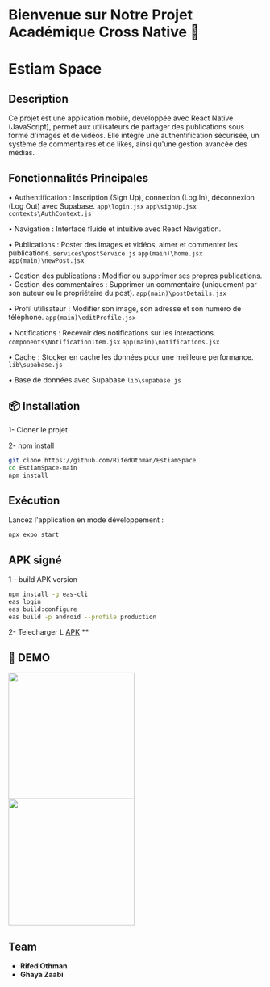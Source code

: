 # Bienvenue sur Notre Projet Académique Cross Native 👋


# Estiam Space

## Description

Ce projet est une application mobile, développée avec React Native (JavaScript), permet aux utilisateurs de partager des publications sous forme d'images et de vidéos. Elle intègre une authentification sécurisée, un système de commentaires et de likes, ainsi qu'une gestion avancée des médias.

## Fonctionnalités Principales

• Authentification : Inscription (Sign Up), connexion (Log In), déconnexion (Log Out) avec Supabase.
<code>app\login.jsx</code>
<code>app\signUp.jsx</code>
<code>contexts\AuthContext.js</code>

• Navigation : Interface fluide et intuitive avec React Navigation.

• Publications : Poster des images et vidéos, aimer et commenter les publications.
<code>services\postService.js</code> 
<code>app\(main)\home.jsx</code> 
<code>app\(main)\newPost.jsx</code> 

• Gestion des publications : Modifier ou supprimer ses propres publications.
• Gestion des commentaires : Supprimer un commentaire (uniquement par son auteur ou le propriétaire du post).
<code>app\(main)\postDetails.jsx</code> 

• Profil utilisateur : Modifier son image, son adresse et son numéro de téléphone.
<code>app\(main)\editProfile.jsx</code> 

• Notifications : Recevoir des notifications sur les interactions.
<code>components\NotificationItem.jsx</code>
<code>app\(main)\notifications.jsx</code>

• Cache : Stocker en cache les données pour une meilleure performance.
<code>lib\supabase.js</code>

• Base de données avec Supabase
<code>lib\supabase.js</code>

## 📦 Installation

1- Cloner le projet

2- npm install

```bash
git clone https://github.com/RifedOthman/EstiamSpace
cd EstiamSpace-main 
npm install
```

## Exécution
Lancez l'application en mode développement :
```sh
npx expo start
```
## APK signé
1 - build APK version
```sh
npm install -g eas-cli 
eas login
eas build:configure
eas build -p android --profile production
```
2- Telecharger L [APK](https://expo.dev/artifacts/eas/khtHjPeYUyXpEz4CGUAjn2.apk) **


## 📸 DEMO 
<img src="GIF1.gif" width="250px" style="margin-right: 20px;">
<img src="2.gif" width="250px">

## Team

- **Rifed Othman**
- **Ghaya Zaabi** 


